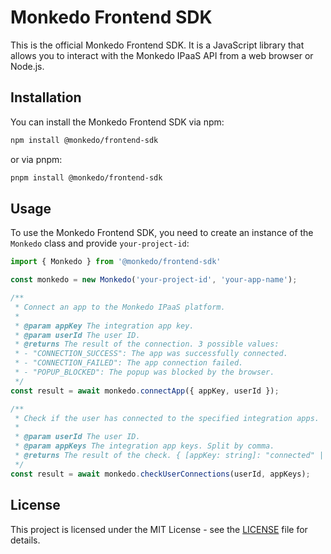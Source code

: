 # Monkedo Frontend SDK

This is the official Monkedo Frontend SDK. It is a JavaScript library that allows you to interact with the Monkedo IPaaS API from a web browser or Node.js.

## Installation

You can install the Monkedo Frontend SDK via npm:

```bash
npm install @monkedo/frontend-sdk
```

or via pnpm:

```bash
pnpm install @monkedo/frontend-sdk
```

## Usage

To use the Monkedo Frontend SDK, you need to create an instance of the `Monkedo` class and provide `your-project-id`:

```typescript
import { Monkedo } from '@monkedo/frontend-sdk'

const monkedo = new Monkedo('your-project-id', 'your-app-name');

/**
 * Connect an app to the Monkedo IPaaS platform.
 * 
 * @param appKey The integration app key.
 * @param userId The user ID.
 * @returns The result of the connection. 3 possible values:
 * - "CONNECTION_SUCCESS": The app was successfully connected.
 * - "CONNECTION_FAILED": The app connection failed.
 * - "POPUP_BLOCKED": The popup was blocked by the browser.
 */
const result = await monkedo.connectApp({ appKey, userId });

/**
 * Check if the user has connected to the specified integration apps.
 * 
 * @param userId The user ID.
 * @param appKeys The integration app keys. Split by comma.
 * @returns The result of the check. { [appKey: string]: "connected" | "not-connected" | "invalid" }
 */
const result = await monkedo.checkUserConnections(userId, appKeys);
```

## License

This project is licensed under the MIT License - see the [LICENSE](LICENSE) file for details.
